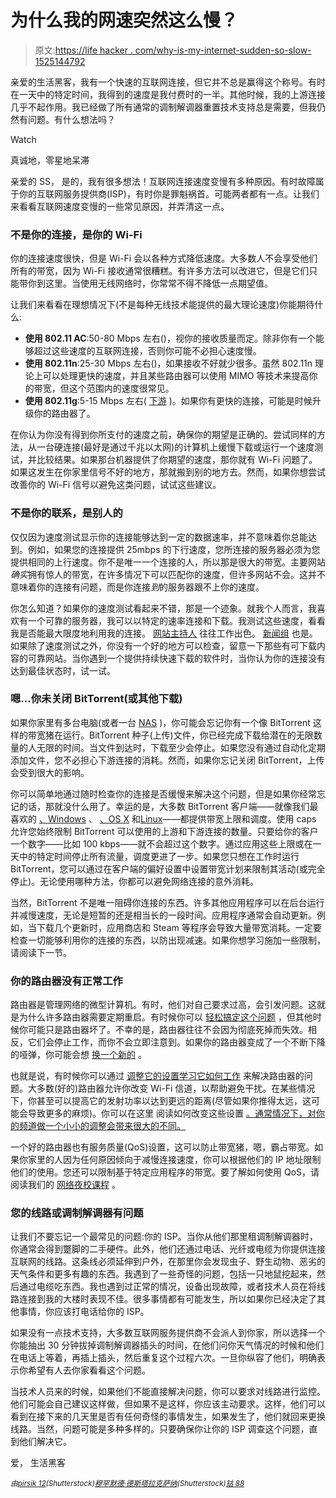 # 为什么我的网速突然这么慢？

> 原文:[https://life hacker . com/why-is-my-internet-sudden-so-slow-1525144792](https://lifehacker.com/why-is-my-internet-suddenly-so-slow-1525144792)

亲爱的生活黑客，我有一个快速的互联网连接，但它并不总是赢得这个称号。有时在一天中的特定时间，我得到的速度是我付费时的一半。其他时候，我的上游连接几乎不起作用。我已经做了所有通常的调制解调器重置技术支持总是需要，但我仍然有问题。有什么想法吗？

Watch

真诚地，零星地呆滞

亲爱的 SS，
是的，我有很多想法！互联网连接速度变慢有多种原因。有时故障属于你的互联网服务提供商(ISP)，有时你是罪魁祸首。可能两者都有一点。让我们来看看互联网速度变慢的一些常见原因，并弄清这一点。

### 不是你的连接，是你的 Wi-Fi

你的连接速度很快，但是 Wi-Fi 会以各种方式降低速度。大多数人不会享受他们所有的带宽，因为 Wi-Fi 接收通常很糟糕。有许多方法可以改进它，但是它们只能带你到这里。当使用无线网络时，你常常不得不降低一点期望值。

让我们来看看在理想情况下(不是每种无线技术能提供的最大理论速度)你能期待什么:

*   **使用 802.11 AC**:50-80 Mbps 左右()，视你的接收质量而定。除非你有一个能够超过这些速度的互联网连接，否则你可能不必担心速度慢。
*   **使用 802.11n**:25-30 Mbps 左右()，如果接收不好就少很多。虽然 802.11n 理论上可以处理更快的速度，并且某些路由器可以使用 MIMO 等技术来提高你的带宽，但这个范围内的速度很常见。
*   **使用 802.11g**:5-15 Mbps 左右( [下游](http://en.wikipedia.org/wiki/Downstream_(networking)) )。如果你有更快的连接，可能是时候升级你的路由器了。

在你认为你没有得到你所支付的速度之前，确保你的期望是正确的。尝试同样的方法，从一台硬连接(最好是通过千兆以太网)的计算机上缓慢下载或运行一个速度测试，并比较结果。如果那台机器提供了你期望的速度，那你就有 Wi-Fi 问题了。如果这发生在你家里信号不好的地方，那就搬到别的地方去。然而，如果你想尝试改善你的 Wi-Fi 信号以避免这类问题，试试这些建议。

### 不是你的联系，是别人的

仅仅因为速度测试显示你的连接能够达到一定的数据速率，并不意味着你总能达到。例如，如果您的连接提供 25mbps 的下行速度，您所连接的服务器必须为您提供相同的上行速度。你不是唯一一个连接的人，所以那是很大的带宽。主要网站*确实*拥有惊人的带宽，在许多情况下可以匹配你的速度，但许多网站不会。这并不意味着你的连接有问题，而是你连接*到*的服务器跟不上你的速度。

你怎么知道？如果你的速度测试看起来不错，那是一个迹象。就我个人而言，我喜欢有一个可靠的服务器，我可以以特定的速率连接和下载。我测试这些速度，看看我是否能最大限度地利用我的连接。 [网站主持人](https://lifehacker.com/five-best-web-hosting-companies-5911651) 往往工作出色。 [新闻组](http://lifehacker.com/how-to-get-started-with-usenet-in-three-simple-steps-5601586) 也是。如果除了速度测试之外，你没有一个好的地方可以检查，留意一下那些有可下载内容的可靠网站。当你遇到一个提供持续快速下载的软件时，当你认为你的连接没有达到最佳状态时，试一试。

### 嗯...你未关闭 BitTorrent(或其他下载)

如果你家里有多台电脑(或者一台 [NAS](https://lifehacker.com/five-best-nas-enclosures-5968677) )，你可能会忘记你有一个像 BitTorrent 这样的带宽猪在运行。BitTorrent 种子(上传)文件，你已经完成下载给潜在的无限数量的人无限的时间。当文件到达时，下载至少会停止。如果您没有通过自动化定期添加文件，您不必担心下游连接的消耗。然而，如果你忘记关闭 BitTorrent，上传会受到很大的影响。

你可以简单地通过随时检查你的连接是否缓慢来解决这个问题，但是如果你经常忘记的话，那就没什么用了。幸运的是，大多数 BitTorrent 客户端——就像我们最喜欢的 [、Windows](https://lifehacker.com/the-best-bittorrent-client-for-windows-5855268) 、 [、OS X](http://lifehacker.com/the-best-bittorrent-client-for-mac-5854903) 和[Linux](http://lifehacker.com/the-best-bittorrent-client-for-linux-5856441)——都提供带宽上限和调度。使用 caps 允许您始终限制 BitTorrent 可以使用的上游和下游连接的数量。只要给你的客户一个数字——比如 100 kbps——就不会超过这个数字。通过应用这些上限或在一天中的特定时间停止所有流量，调度更进了一步。如果您只想在工作时运行 BitTorrent，您可以通过在客户端的偏好设置中设置带宽计划来限制其活动(或完全停止)。无论使用哪种方法，你都可以避免网络连接的意外消耗。

当然，BitTorrent 不是唯一阻碍你连接的东西。许多其他应用程序可以在后台运行并减慢速度，无论是短暂的还是相当长的一段时间。应用程序通常会自动更新。例如，当下载几个更新时，应用商店和 Steam 等程序会导致大量带宽消耗。一定要检查一切能够利用你的连接的东西，以防出现减速。如果你想学习施加一些限制，请阅读下一节。

### 你的路由器没有正常工作

路由器是管理网络的微型计算机。有时，他们对自己要求过高，会引发问题。这就是为什么许多路由器需要定期重启。有时候你可以 [轻松搞定这个问题](https://lifehacker.com/why-do-i-have-to-keep-resetting-my-router-and-how-can-5910788) ，但其他时候你可能只是路由器坏了。不幸的是，路由器往往不会因为彻底死掉而失效。相反，它们会停止工作，而你不会立即注意到。如果你的路由器变成了一个不断下降的哑弹，你可能会想 [换一个新的](https://lifehacker.com/five-best-home-wi-fi-routers-5920709) 。

也就是说，有时候你可以通过 [调整它的设置](https://lifehacker.com/know-your-network-lesson-3-maximize-your-speed-perfo-5831845)[学习它如何工作](http://lifehacker.com/know-your-network-the-complete-guide-5833254) 来解决路由器的问题。大多数(好的)路由器允许你改变 Wi-Fi 信道，以帮助避免干扰。在某些情况下，你甚至可以提高它的发射功率以达到更远的距离(尽管如果你推得太远，这可能会导致更多的麻烦)。你可以在这里 阅读如何改变这些设置 [。通常情况下，对你的频道做一个小小的调整会带来很大的不同。](https://lifehacker.com/know-your-network-lesson-3-maximize-your-speed-perfo-5831845)

一个好的路由器也有服务质量(QoS)设置，这可以防止带宽猪，嗯，霸占带宽。如果你家里的人因为任何原因倾向于减慢连接速度，你可以根据他们的 IP 地址限制他们的使用。您还可以限制基于特定应用程序的带宽。要了解如何使用 QoS，请阅读我们的 [网络夜校课程](https://lifehacker.com/know-your-network-lesson-3-maximize-your-speed-perfo-5831845) 。

### 您的线路或调制解调器有问题

让我们不要忘记一个最常见的问题:你的 ISP。当你从他们那里租调制解调器时，你通常会得到蹩脚的二手硬件。此外，他们还通过电话、光纤或电缆为你提供连接互联网的线路。这条线必须延伸到户外，在那里你会发现虫子、野生动物、恶劣的天气条件和更多有趣的东西。我遇到了一些奇怪的问题，包括一只地鼠挖起来，然后通过电缆吃东西。我也遇到过正常的情况，设备出现故障，或者技术人员在将线路连接到我的大楼时表现不佳。很多事情都有可能发生，所以如果你已经决定了其他事情，你应该打电话给你的 ISP。

如果没有一点技术支持，大多数互联网服务提供商不会派人到你家，所以选择一个你能抽出 30 分钟拔掉调制解调器插头的时间，在他们问你天气情况的时候和他们在电话上等着，再插上插头，然后重复这个过程六次。一旦你纵容了他们，明确表示你希望有人去你家看看这个问题。

当技术人员来的时候，如果他们不能直接解决问题，你可以要求对线路进行监控。他们可能会自己建议这样做，但如果不是这样，你应该主动要求。这样，他们可以看到在接下来的几天里是否有任何奇怪的事情发生，如果发生了，他们就回来更换线路。当然，问题可能是多种多样的。只要确保你让你的 ISP 调查这个问题，直到他们解决它。

爱，
生活黑客

*<small>由</small>*[*<small>pirsik 12</small>*](http://www.shutterstock.com/pic.mhtml?id=173506748)*<small>(Shutterstock)</small>*[*<small>穆罕默德·德斯塔拉克萨纳</small>*](http://www.shutterstock.com/pic.mhtml?id=166816709&src=id)*<small>(Shutterstock)</small>*[*<small>钴 88</small>*](http://www.shutterstock.com/pic.mhtml?id=70058905)